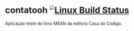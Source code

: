 # contatooh [![Linux Build Status](https://img.shields.io/travis/raulpereira/contatooh/master.svg?style=flat&label=Linux%20build)](https://travis-ci.org/raulpereira/contatooh)

Aplicação teste do livro MEAN da editora Casa do Código.
